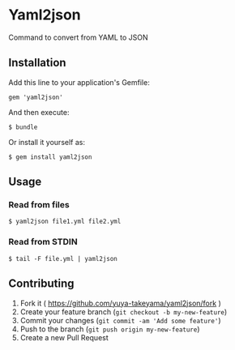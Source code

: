 # Yaml2json

Command to convert from YAML to JSON

## Installation

Add this line to your application's Gemfile:

    gem 'yaml2json'

And then execute:

    $ bundle

Or install it yourself as:

    $ gem install yaml2json

## Usage

### Read from files

```
$ yaml2json file1.yml file2.yml
```

### Read from STDIN

```
$ tail -F file.yml | yaml2json
```

## Contributing

1. Fork it ( https://github.com/yuya-takeyama/yaml2json/fork )
2. Create your feature branch (`git checkout -b my-new-feature`)
3. Commit your changes (`git commit -am 'Add some feature'`)
4. Push to the branch (`git push origin my-new-feature`)
5. Create a new Pull Request
